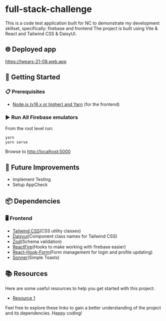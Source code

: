 # full-stack-challenge

This is a code test application built for NC to demonstrate my development skillset, specifically: firebase and frontend
The project is built using Vite & React and Tailwind CSS & DaisyUI.

## 🌐 Deployed app

<https://lwears-21-08.web.app>

## 🚀 Getting Started

### 📋 Prerequisites

- [Node.js (v16.x or higher) and Yarn](https://nodejs.org/en/download/) (for the frontend)

### ▶️ Run All Firebase emulators

From the root level run:

```bash
yarn
yarn serve
```

Browse to <http://localhost:5000>

## 🚧 Future Improvements

- Implement Testing
- Setup AppCheck

## 📦 Dependencies

### 🖥️ Frontend

- [Tailwind CSS](https://tailwindcss.com/)(CSS utility classes)
- [Daisyui](https://daisyui.com/)(Component class names for Tailwind CSS)
- [Zod](https://zod.dev/)(Schema validation)
- [ReactFire](https://github.com/FirebaseExtended/reactfire)(Hooks to make working with firebase easier)
- [React-Hook-Form](https://react-hook-form.com/)(Form management for login and profile updating)
- [Sonner](https://sonner.emilkowal.ski/)(Simple Toasts)

## 📚 Resources

Here are some useful resources to help you get started with this project:

- [Resource 1](https://google.com)

Feel free to explore these links to gain a better understanding of the project and its dependencies. Happy coding!
